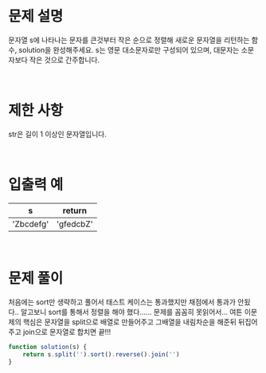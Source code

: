 # 문제 설명

문자열 s에 나타나는 문자를 큰것부터 작은 순으로 정렬해 새로운 문자열을 리턴하는 함수, solution을 완성해주세요.
s는 영문 대소문자로만 구성되어 있으며, 대문자는 소문자보다 작은 것으로 간주합니다.

<br />

# 제한 사항

str은 길이 1 이상인 문자열입니다.

<br />

# 입출력 예

|     s     |  return   |
| :-------: | :-------: |
| 'Zbcdefg' | 'gfedcbZ' |

<br />

# 문제 풀이
처음에는 sort만 생략하고 풀어서 태스트 케이스는 통과했지만 채점에서 통과가 안됬다.. 알고보니 sort를 통해서 정렬을 해야 했다...... 문제를 꼼꼼히 못읽어서... 여튼 이문제의 핵심은 문자열을 split으로 배열로 만들어주고 그배열을 내림차순을 해준뒤 뒤집어 주고 join으로 문자열로 합치면 끝!!!

```js
function solution(s) {
    return s.split('').sort().reverse().join('')
}
```
